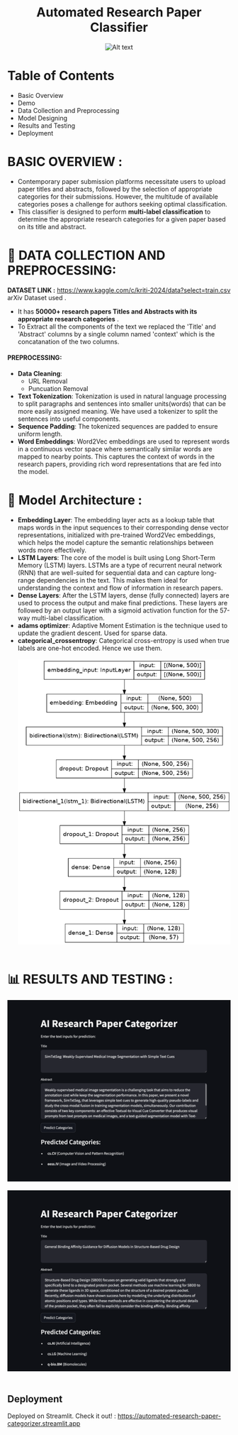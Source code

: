 <h1 align="center">Automated Research Paper Classifier</h1>

<p align="center">
  <img src="https://images.aicrowd.com/images/challenges/image_file/839/blitz_9__7.1__linkpreview_copy_5.jpg" alt="Alt text" style="width:50%; height:auto;">
</p>

# Table of Contents
- Basic Overview
- Demo
- Data Collection and Preprocessing
- Model Designing
- Results and Testing
- Deployment

# BASIC OVERVIEW :
* Contemporary paper submission platforms necessitate users to upload paper titles and abstracts, followed by the selection of appropriate categories for their submissions. However, the multitude of available categories poses a challenge for authors seeking optimal classification.
* This classifier is designed to perform **multi-label classification** to determine the appropriate research categories for a given paper based on its title and abstract.<br>

 # :floppy_disk:  DATA COLLECTION AND PREPROCESSING:
**DATASET LINK :** <https://www.kaggle.com/c/kriti-2024/data?select=train.csv> arXiv Dataset used .<br> 
* It has **50000+ research papers Titles and Abstracts with its appropriate research categories** .<br>
* To Extract all the components of the text we replaced the 'Title' and 'Abstract' columns by a single column named 'context' which is the concatanation of the two columns.
#### PREPROCESSING:
* **Data Cleaning**:
  - URL Removal
  - Puncuation Removal
* **Text Tokenization**: Tokenization is used in natural language processing to split paragraphs and sentences into smaller units(words) that can be more easily assigned meaning. We have used a tokenizer to split the sentences into useful components. 
* **Sequence Padding**: The tokenized sequences are padded to ensure uniform length.
* **Word Embeddings**: Word2Vec embeddings are used to represent words in a continuous vector space where semantically similar words are mapped to nearby points. This captures the context of words in the research papers, providing rich word representations that are fed into the model.
  

# :pushpin:  Model Architecture :

* **Embedding Layer**: The embedding layer acts as a lookup table that maps words in the input sequences to their corresponding dense vector representations, initialized with pre-trained Word2Vec embeddings, which helps the model capture the semantic relationships between words more effectively.
* **LSTM Layers**: The core of the model is built using Long Short-Term Memory (LSTM) layers. LSTMs are a type of recurrent neural network (RNN) that are well-suited for sequential data and can capture long-range dependencies in the text. This makes them ideal for understanding the context and flow of information in research papers.
* **Dense Layers**: After the LSTM layers, dense (fully connected) layers are used to process the output and make final predictions. These layers are followed by an output layer with a sigmoid activation function for the 57-way multi-label classification.
* **adams optimizer**: Adaptive Moment Estimation is the technique used to update the gradient descent. Used for sparse data.<br>
* **categorical_crossentropy**: Categorical cross-entropy is used when true labels are one-hot encoded. Hence we use them.<br><br>
![Alt text](model_plot.png)<br><br>
# :bar_chart:  RESULTS AND TESTING :
![Alt text](TEST1.png)
<br>
<br>
![Alt text](TEST2.png)
<br>
<br>

## Deployment

Deployed on Streamlit. Check it out! : https://automated-research-paper-categorizer.streamlit.app
